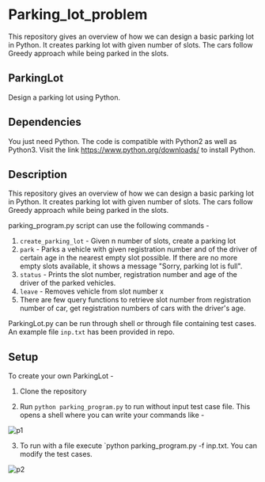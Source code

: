 # Parking_lot_problem
This repository gives an overview of how we can design a basic parking lot in Python. It creates parking lot with given number of slots. The cars follow Greedy approach while being parked in the slots.

## ParkingLot
Design a parking lot using Python.

## Dependencies

You just need Python. The code is compatible with Python2 as well as Python3. Visit the link https://www.python.org/downloads/ to install Python. 

## Description

This repository gives an overview of how we can design a basic parking lot in Python. It creates parking lot with given number of slots. The cars follow Greedy approach while being parked in the slots.

parking_program.py script can use the following commands -

1. `create_parking_lot` - Given n number of slots, create a parking lot
2. `park` - Parks a vehicle with given registration number and of the driver of certain age in the nearest empty slot possible. If there are no more empty slots available, it shows a message "Sorry, parking lot is full".
3. `status` - Prints the slot number, registration number and age of the driver of the parked vehicles.
4. `leave` - Removes vehicle from slot number x
5. There are few query functions to retrieve slot number from registration number of car, get registration numbers of cars with the driver's age.

ParkingLot.py can be run through shell or through file containing test cases. An example file `inp.txt` has been provided in repo.


## Setup

To create your own ParkingLot - 

1. Clone the repository

2. Run `python parking_program.py` to run without input test case file. This opens a shell where you can write your commands like -

  ![p1](https://user-images.githubusercontent.com/19779081/61169444-24e41a80-a57b-11e9-93bc-32e3f290031d.png)
  
3. To run with a file execute `python parking_program.py -f inp.txt. You can modify the test cases.
  
  ![p2](https://user-images.githubusercontent.com/19779081/61169533-7f31ab00-a57c-11e9-9bf6-9d9aa09177d0.png)

